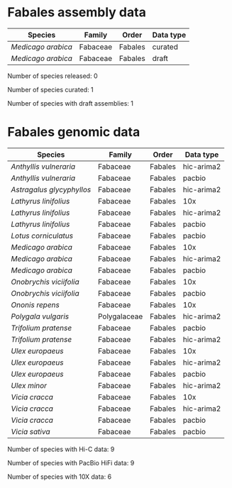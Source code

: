 # Fabales assembly data

| Species | Family | Order | Data type |
| -- | --- | --- | --- |
| *Medicago arabica* | Fabaceae | Fabales | curated |
| *Medicago arabica* | Fabaceae | Fabales | draft |

Number of species released: 0

Number of species curated: 1

Number of species with draft assemblies: 1

# Fabales genomic data

| Species | Family | Order | Data type |
| -- | --- | --- | --- |
| *Anthyllis vulneraria* | Fabaceae | Fabales | hic-arima2 |
| *Anthyllis vulneraria* | Fabaceae | Fabales | pacbio |
| *Astragalus glycyphyllos* | Fabaceae | Fabales | hic-arima2 |
| *Lathyrus linifolius* | Fabaceae | Fabales | 10x |
| *Lathyrus linifolius* | Fabaceae | Fabales | hic-arima2 |
| *Lathyrus linifolius* | Fabaceae | Fabales | pacbio |
| *Lotus corniculatus* | Fabaceae | Fabales | pacbio |
| *Medicago arabica* | Fabaceae | Fabales | 10x |
| *Medicago arabica* | Fabaceae | Fabales | hic-arima2 |
| *Medicago arabica* | Fabaceae | Fabales | pacbio |
| *Onobrychis viciifolia* | Fabaceae | Fabales | 10x |
| *Onobrychis viciifolia* | Fabaceae | Fabales | pacbio |
| *Ononis repens* | Fabaceae | Fabales | 10x |
| *Polygala vulgaris* | Polygalaceae | Fabales | hic-arima2 |
| *Trifolium pratense* | Fabaceae | Fabales | pacbio |
| *Trifolium pratense* | Fabaceae | Fabales | hic-arima2 |
| *Ulex europaeus* | Fabaceae | Fabales | 10x |
| *Ulex europaeus* | Fabaceae | Fabales | hic-arima2 |
| *Ulex europaeus* | Fabaceae | Fabales | pacbio |
| *Ulex minor* | Fabaceae | Fabales | hic-arima2 |
| *Vicia cracca* | Fabaceae | Fabales | 10x |
| *Vicia cracca* | Fabaceae | Fabales | hic-arima2 |
| *Vicia cracca* | Fabaceae | Fabales | pacbio |
| *Vicia sativa* | Fabaceae | Fabales | pacbio |

Number of species with Hi-C data: 9

Number of species with PacBio HiFi data: 9

Number of species with 10X data: 6
